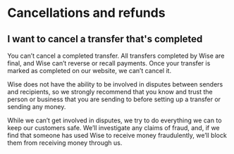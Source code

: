 # Cancellations and refunds  
## I want to cancel a transfer that's completed  
You can’t cancel a completed transfer. All transfers completed by Wise are final, and Wise can’t reverse or recall payments. Once your transfer is marked as completed on our website, we can’t cancel it.

Wise does not have the ability to be involved in disputes between senders and recipients, so we strongly recommend that you know and trust the person or business that you are sending to before setting up a transfer or sending any money. 

While we can’t get involved in disputes, we try to do everything we can to keep our customers safe. We’ll investigate any claims of fraud, and, if we find that someone has used Wise to receive money fraudulently, we’ll block them from receiving money through us.